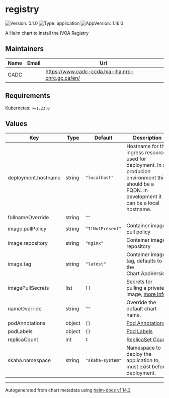 # registry

![Version: 0.1.0](https://img.shields.io/badge/Version-0.1.0-informational?style=flat-square) ![Type: application](https://img.shields.io/badge/Type-application-informational?style=flat-square) ![AppVersion: 1.16.0](https://img.shields.io/badge/AppVersion-1.16.0-informational?style=flat-square)

A Helm chart to install the IVOA Registry

## Maintainers

| Name | Email | Url |
| ---- | ------ | --- |
| CADC |  | <https://www.cadc-ccda.hia-iha.nrc-cnrc.gc.ca/en/> |

## Requirements

Kubernetes: `>=1.23.0`

## Values

| Key | Type | Default | Description |
|-----|------|---------|-------------|
| deployment.hostname | string | `"localhost"` | Hostname for the ingress resource used for deployment. In a producion environment this should be a FQDN. In development it can be a local hostname. |
| fullnameOverride | string | `""` |  |
| image.pullPolicy | string | `"IfNotPresent"` | Container image pull policy |
| image.repository | string | `"nginx"` | Container image repository |
| image.tag | string | `"latest"` | Container image tag, defaults to the Chart.AppVersion |
| imagePullSecrets | list | `[]` | Secrets for pulling a private image, [more info](https://kubernetes.io/docs/tasks/configure-pod-container/pull-image-private-registry/) |
| nameOverride | string | `""` | Override the default chart name. |
| podAnnotations | object | `{}` | [Pod Annotations](https://kubernetes.io/docs/concepts/overview/working-with-objects/annotations/) |
| podLabels | object | `{}` | [Pod Labels](https://kubernetes.io/docs/concepts/overview/working-with-objects/labels/) |
| replicaCount | int | `1` | [ReplicaSet Count](https://kubernetes.io/docs/concepts/workloads/controllers/replicaset/) |
| skaha.namespace | string | `"skaha-system"` | Namespace to deploy the application to, must exist before deployment. |

----------------------------------------------
Autogenerated from chart metadata using [helm-docs v1.14.2](https://github.com/norwoodj/helm-docs/releases/v1.14.2)
